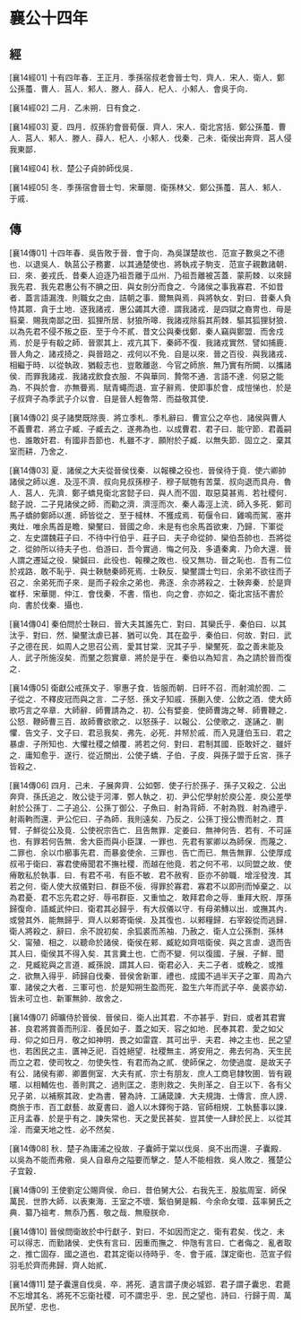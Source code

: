 # 襄公十四年

## 經 <a name="09Xiang14Jing"></a>

<a name="09Xiang14Jing01">[襄14經01]</a> 十有四年春．王正月．季孫宿叔老會晉士匄．齊人．宋人．衛人．鄭公孫蠆．曹人．莒人．邾人．滕人．薛人．杞人．小邾人．會吳于向．

<a name="09Xiang14Jing02">[襄14經02]</a> 二月．乙未朔．日有食之．

<a name="09Xiang14Jing03">[襄14經03]</a> 夏．四月．叔孫豹會晉荀偃．齊人．宋人．衛北宮括．鄭公孫蠆．曹人．莒人．邾人．滕人．薛人．杞人．小邾人．伐秦．己未．衛侯出奔齊．莒人侵我東鄙．

<a name="09Xiang14Jing04">[襄14經04]</a> 秋．楚公子貞帥師伐吳．

<a name="09Xiang14Jing05">[襄14經05]</a> 冬．季孫宿會晉士匄．宋華閱．衛孫林父．鄭公孫蠆．莒人．邾人．于戚．

## 傳 <a name="09Xiang14Zhuan"></a>

<a name="09Xiang14Zhuan01">[襄14傳01]</a> 十四年春．吳告敗于晉．會于向．為吳謀楚故也．范宣子數吳之不德也．以退吳人．執莒公子務婁．以其通楚使也．將執戎子駒支．范宣子親數諸朝．曰．來．姜戎氏．昔秦人迫逐乃祖吾離于瓜州．乃祖吾離被苫蓋．蒙荊棘．以來歸我先君．我先君惠公有不腆之田．與女剖分而食之．今諸侯之事我寡君．不如昔者．蓋言語漏洩．則職女之由．詰朝之事．爾無與焉．與將執女．對曰．昔秦人負恃其眾．貪于土地．逐我諸戎．惠公蠲其大德．謂我諸戎．是四獄之裔冑也．毋是翦棄．賜我南鄙之田．狐狸所居．豺狼所嗥．我諸戎除翦其荊棘．驅其狐狸豺狼．以為先君不侵不叛之臣．至于今不貳．昔文公與秦伐鄭．秦人竊與鄭盟．而舍戍焉．於是乎有殽之師．晉禦其上．戎亢其下．秦師不復．我諸戎實然．譬如捕鹿．晉人角之．諸戎掎之．與晉踣之．戎何以不免．自是以來．晉之百役．與我諸戎．相繼于時．以從執政．猶殽志也．豈敢離逖．今官之師旅．無乃實有所闕．以攜諸侯．而罪我諸戎．我諸戎飲食衣服．不與華同．贄幣不通．言語不達．何惡之能為．不與於會．亦無瞢焉．賦青蠅而退．宣子辭焉．使即事於會．成愷悌也．於是子叔齊子為季武子介以會．自是晉人輕魯幣．而益敬其使．

<a name="09Xiang14Zhuan02">[襄14傳02]</a> 吳子諸樊既除喪．將立季札．季札辭曰．曹宣公之卒也．諸侯與曹人不義曹君．將立子臧．子臧去之．遂弗為也．以成曹君．君子曰．能守節．君義嗣也．誰敢奸君．有國非吾節也．札雖不才．願附於子臧．以無失節．固立之．棄其室而耕．乃舍之．

<a name="09Xiang14Zhuan03">[襄14傳03]</a> 夏．諸侯之大夫從晉侯伐秦．以報櫟之役也．晉侯待于竟．使六卿帥諸侯之師以進．及涇不濟．叔向見叔孫穆子．穆子賦匏有苦葉．叔向退而具舟．魯人．莒人．先濟．鄭子蟜見衛北宮懿子曰．與人而不固．取惡莫甚焉．若社稷何．懿子說．二子見諸侯之師．而勸之濟．濟涇而次．秦人毒涇上流．師入多死．鄭司馬子蟜帥鄭師以進．師皆從之．至于棫林．不獲成焉．荀偃令曰．雞鳴而駕．塞井夷灶．唯余馬首是瞻．欒黶曰．晉國之命．未是有也余馬首欲東．乃歸．下軍從之．左史謂魏莊子曰．不待中行伯乎．莊子曰．夫子命從帥．欒伯吾帥也．吾將從之．從帥所以待夫子也．伯游曰．吾今實過．悔之何及．多遺秦禽．乃命大還．晉人謂之遷延之役．欒鍼曰．此役也．報櫟之敗也．役又無功．晉之恥也．吾有二位於戎路．敢不恥乎．與士鞅馳秦師死焉．士鞅反．欒黶謂士匄曰．余弟不欲往而子召之．余弟死而子來．是而子殺余之弟也．弗逐．余亦將殺之．士鞅奔秦．於是齊崔杼．宋華閱．仲江．會伐秦．不書．惰也．向之會．亦如之．衛北宮括不書於向．書於伐秦．攝也．

<a name="09Xiang14Zhuan04">[襄14傳04]</a> 秦伯問於士鞅曰．晉大夫其誰先亡．對曰．其欒氏乎．秦伯曰．以其汰乎．對曰．然．欒黶汰虐已甚．猶可以免．其在盈乎．秦伯曰．何故．對曰．武子之德在民．如周人之思召公焉．愛其甘棠．況其子乎．欒黶死．盈之善未能及人．武子所施沒矣．而黶之怨實章．將於是乎在．秦伯以為知言．為之請於晉而復之．

<a name="09Xiang14Zhuan05">[襄14傳05]</a> 衛獻公戒孫文子．寧惠子食．皆服而朝．日旰不召．而射鴻於囿．二子從之．不釋皮冠而與之言．二子怒．孫文子知戚．孫蒯入使．公飲之酒．使大師歌巧言之卒章．大師辭．師曹請為之．初．公有嬖妾．使師曹誨之琴．師曹鞭之．公怒．鞭師曹三百．故師曹欲歌之．以怒孫子．以報公．公使歌之．遂誦之．蒯懼．告文子．文子曰．君忌我矣．弗先．必死．并帑於戚．而入見蘧伯玉曰．君之暴虐．子所知也．大懼社稷之傾覆．將若之何．對曰．君制其國．臣敢奸之．雖奸之．庸知愈乎．遂行．從近關出．公使子蟜．子伯．子皮．與孫子盟于丘宮．孫子皆殺之．

<a name="09Xiang14Zhuan06">[襄14傳06]</a> 四月．己未．子展奔齊．公如鄄．使子行於孫子．孫子又殺之．公出奔齊．孫氏追之．敗公徒于河澤．鄄人執之．初．尹公佗學射於庾公差．庾公差學射於公孫丁．二子追公．公孫丁御公．子魚曰．射為背師．不射為戮．射為禮乎．射兩軥而還．尹公佗曰．子為師．我則遠矣．乃反之．公孫丁授公轡而射之．貫臂．子鮮從公及竟．公使祝宗告亡．且告無罪．定姜曰．無神何告．若有．不可誣也．有罪若何告無．舍大臣而與小臣謀．一罪也．先君有冢卿以為師保．而蔑之．二罪也．余以巾櫛事先君．而暴妾使余．三罪也．告亡而已．無告無罪．公使厚成叔弔于衛曰．寡君使瘠聞君不撫社稷．而越在他竟．若之何不弔．以同盟之故．使瘠敢私於執事．曰．有君不弔．有臣不敏．君不赦宥．臣亦不帥職．增淫發洩．其若之何．衛人使大叔儀對曰．群臣不佞．得罪於寡君．寡君不以即刑而悼棄之．以為君憂．君不忘先君之好．辱弔群臣．又重恤之．敢拜君命之辱．重拜大貺．厚孫歸復命．語臧武仲曰．衛君其必歸乎．有大叔儀以守．有母弟鱄以出．或撫其內．或營其外．能無歸乎．齊人以郲寄衛侯．及其復也．以郲糧歸．右宰穀從而逃歸．衛人將殺之．辭曰．余不說初矣．余狐裘而羔袖．乃赦之．衛人立公孫剽．孫林父．甯殖．相之．以聽命於諸侯．衛侯在郲．臧紇如齊唁衛侯．與之言虐．退而告其人曰．衛侯其不得入矣．其言糞土也．亡而不變．何以復國．子展．子鮮．聞之．見臧紇與之言道．臧孫說．謂其人曰．衛君必入．夫二子者．或輓之．或推之．欲無入得乎．師歸自伐秦．晉侯舍新軍．禮也．成國不過半天子之軍．周為六軍．諸侯之大者．三軍可也．於是知朔生盈而死．盈生六年而武子卒．彘裘亦幼．皆未可立也．新軍無帥．故舍之．

<a name="09Xiang14Zhuan07">[襄14傳07]</a> 師曠侍於晉侯．晉侯曰．衛人出其君．不亦甚乎．對曰．或者其君實甚．良君將賞善而刑淫．養民如子．蓋之如天．容之如地．民奉其君．愛之如父母．仰之如日月．敬之如神明．畏之如雷霆．其可出乎．夫君．神之主也．民之望也．若困民之主．匱神乏祀．百姓絕望．社稷無主．將安用之．弗去何為．天生民而立之君．使司牧之．勿使失性．有君而為之貳．使師保之．勿使過度．是故天子有公．諸侯有卿．卿置側室．大夫有貳．宗士有朋友．庶人工商皂隸牧圉．皆有親暱．以相輔佐也．善則賞之．過則匡之．患則救之．失則革之．自王以下．各有父兄子弟．以補察其政．史為書．瞽為詩．工誦箴諫．大夫規誨．士傳言．庶人謗．商旅于市．百工獻藝．故夏書曰．遒人以木鐸徇于路．官師相規．工執藝事以諫．正月孟春．於是乎有之．諫失常也．天之愛民甚矣．豈其使一人肆於民上．以從其淫．而棄天地之性．必不然矣．

<a name="09Xiang14Zhuan08">[襄14傳08]</a> 秋．楚子為庸浦之役故．子囊師于棠以伐吳．吳不出而還．子囊殿．以吳為不能而弗儆．吳人自皋舟之隘要而擊之．楚人不能相救．吳人敗之．獲楚公子宜穀．

<a name="09Xiang14Zhuan09">[襄14傳09]</a> 王使劉定公賜齊侯．命曰．昔伯舅大公．右我先王．股肱周室．師保萬民．世胙大師．以表東海．王室之不壞．繄伯舅是賴．今余命女環．茲率舅氏之典．纂乃祖考．無忝乃舊．敬之哉．無廢朕命．

<a name="09Xiang14Zhuan10">[襄14傳10]</a> 晉侯問衛故於中行獻子．對曰．不如因而定之．衛有君矣．伐之．未可以得志．而勤諸侯．史佚有言曰．因重而撫之．仲虺有言曰．亡者侮之．亂者取之．推亡固存．國之道也．君其定衛以待時乎．冬．會于戚．謀定衛也．范宣子假羽毛於齊而弗歸．齊人始貳．

<a name="09Xiang14Zhuan11">[襄14傳11]</a> 楚子囊還自伐吳．卒．將死．遺言謂子庚必城郢．君子謂子囊忠．君薨不忘增其名．將死不忘衛社稷．可不謂忠乎．忠．民之望也．詩曰．行歸于周．萬民所望．忠也．

